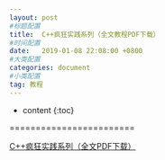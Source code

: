 ```yaml
---
layout: post
#标题配置
title:  C++疯狂实践系列（全文教程PDF下载）
#时间配置
date:   2019-01-08 22:08:00 +0800
#大类配置
categories: document
#小类配置
tag: 教程
---
```


* content
{:toc}


========================

[C++疯狂实践系列（全文PDF下载）](https://github.com/drizzletown/drizzletown.github.io/blob/master/resources/C%2B%2B%E8%AF%AD%E8%A8%80%E7%96%AF%E7%8B%82%E5%AE%9E%E8%B7%B5%E7%B3%BB%E5%88%97.pdf)

